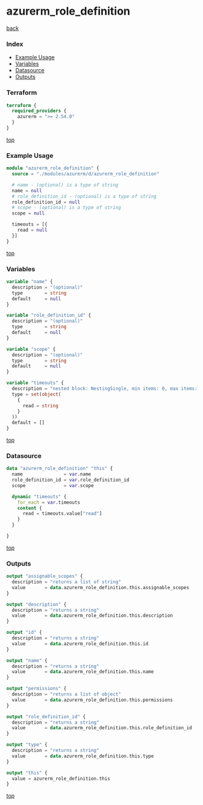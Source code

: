 # azurerm_role_definition

[back](../azurerm.md)

### Index

- [Example Usage](#example-usage)
- [Variables](#variables)
- [Datasource](#datasource)
- [Outputs](#outputs)

### Terraform

```terraform
terraform {
  required_providers {
    azurerm = ">= 2.54.0"
  }
}
```

[top](#index)

### Example Usage

```terraform
module "azurerm_role_definition" {
  source = "./modules/azurerm/d/azurerm_role_definition"

  # name - (optional) is a type of string
  name = null
  # role_definition_id - (optional) is a type of string
  role_definition_id = null
  # scope - (optional) is a type of string
  scope = null

  timeouts = [{
    read = null
  }]
}
```

[top](#index)

### Variables

```terraform
variable "name" {
  description = "(optional)"
  type        = string
  default     = null
}

variable "role_definition_id" {
  description = "(optional)"
  type        = string
  default     = null
}

variable "scope" {
  description = "(optional)"
  type        = string
  default     = null
}

variable "timeouts" {
  description = "nested block: NestingSingle, min items: 0, max items: 0"
  type = set(object(
    {
      read = string
    }
  ))
  default = []
}
```

[top](#index)

### Datasource

```terraform
data "azurerm_role_definition" "this" {
  name               = var.name
  role_definition_id = var.role_definition_id
  scope              = var.scope

  dynamic "timeouts" {
    for_each = var.timeouts
    content {
      read = timeouts.value["read"]
    }
  }

}
```

[top](#index)

### Outputs

```terraform
output "assignable_scopes" {
  description = "returns a list of string"
  value       = data.azurerm_role_definition.this.assignable_scopes
}

output "description" {
  description = "returns a string"
  value       = data.azurerm_role_definition.this.description
}

output "id" {
  description = "returns a string"
  value       = data.azurerm_role_definition.this.id
}

output "name" {
  description = "returns a string"
  value       = data.azurerm_role_definition.this.name
}

output "permissions" {
  description = "returns a list of object"
  value       = data.azurerm_role_definition.this.permissions
}

output "role_definition_id" {
  description = "returns a string"
  value       = data.azurerm_role_definition.this.role_definition_id
}

output "type" {
  description = "returns a string"
  value       = data.azurerm_role_definition.this.type
}

output "this" {
  value = azurerm_role_definition.this
}
```

[top](#index)